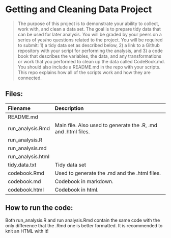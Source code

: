 Getting and Cleaning Data Project
================================
>The purpose of this project is to demonstrate your ability to collect, work with, and clean a data set. The goal is to prepare tidy data that can be used for later analysis. You will be graded by your peers on a series of yes/no questions related to the project. You will be required to submit: 1) a tidy data set as described below, 2) a link to a Github repository with your script for performing the analysis, and 3) a code book that describes the variables, the data, and any transformations or work that you performed to clean up the data called CodeBook.md. You should also include a README.md in the repo with your scripts. This repo explains how all of the scripts work and how they are connected.

Files:
--------
|Filename|Description|
|:---|:---|
|README.md||
|run_analysis.Rmd|Main file. Also used to generate the .R, .md and .html files.|
|run_analysis.R||
|run_analysis.md||
|run_analysis.html||
|tidy.data.txt|Tidy data set|
|codebook.Rmd|Used to generate the .md and the .html files.|
|codebook.md|Codebook in markdown.|
|codebook.html|Codebook in html.|
	
How to run the code:	
----------
Both run_analysis.R and run analysis.Rmd contain the same code with the only difference that the .Rmd one is better formatted. It is recommended to knit an HTML with it!






